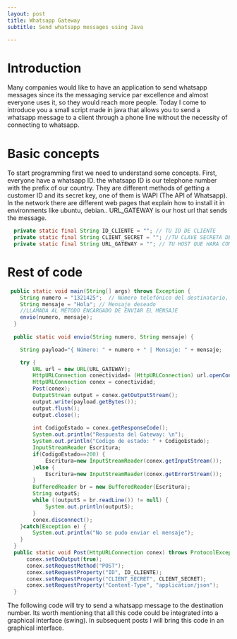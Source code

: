 ```yaml
---
layout: post
title: Whatsapp Gateway
subtitle: Send whatsapp messages using Java

---
```


# Introduction
Many companies would like to have an application to send whatsapp messages since its the messaging service par excellence and almost everyone uses it, so they would reach more people.
Today I come to introduce you a small script made in java that allows you to send a whatsapp message to a client through a phone line without the necessity of connecting to whatsapp.
# Basic concepts
To start programming first we need to understand some concepts.
First, everyone have a whatsapp ID. the whatsapp ID is our telephone number with the prefix of our country.
They are different methods of getting a customer ID and its secret key, one of them is WAPI (The API of Whatsapp). In the network there are different web pages that explain how to install it in environments like ubuntu, debian..
URL_GATEWAY is our host url that sends the message.
```java
  private static final String ID_CLIENTE = ""; // TU ID DE CLIENTE
  private static final String CLIENT_SECRET = ""; //TU CLAVE SECRETA DE CLIENTE WHATSAPP
  private static final String URL_GATEWAY = ""; // TU HOST QUE HARA COMO GATEWAY
  ```
# Rest of code
```java
 public static void main(String[] args) throws Exception {
    String numero = "1321425";  // Número telefónico del destinatario, junto con su código de pais
    String mensaje = "Hola"; // Mensaje deseado
    //LLAMADA AL MÉTODO ENCARGADO DE ENVIAR EL MENSAJE
    envio(numero, mensaje);
  }
  
  public static void envio(String numero, String mensaje) {

    String payload="{ Número: " + numero + " | Mensaje: " + mensaje;

    try {
	    URL url = new URL(URL_GATEWAY);
	    HttpURLConnection conectividad= (HttpURLConnection) url.openConnection();
	    HttpURLConnection conex = conectividad;
	    Post(conex);
	    OutputStream output = conex.getOutputStream();
	    output.write(payload.getBytes());
	    output.flush();
	    output.close();
	
	    int CodigoEstado = conex.getResponseCode();
	    System.out.println("Respuesta del Gateway: \n");
	    System.out.println("Codigo de estado: " + CodigoEstado);
	    InputStreamReader Escritura;
	    if(CodigoEstado==200) {
	    	Escritura=new InputStreamReader(conex.getInputStream());
	    }else {
	    	Escritura=new InputStreamReader(conex.getErrorStream());
	    }
	    BufferedReader br = new BufferedReader(Escritura);
	    String outputS;
	    while ((outputS = br.readLine()) != null) {
	        System.out.println(outputS);
	    }
	    conex.disconnect();
    }catch(Exception e) {
      	System.out.println("No se pudo enviar el mensaje");
    }
  }
  public static void Post(HttpURLConnection conex) throws ProtocolException {
	  conex.setDoOutput(true);
	  conex.setRequestMethod("POST");
	  conex.setRequestProperty("ID", ID_CLIENTE);
	  conex.setRequestProperty("CLIENT_SECRET", CLIENT_SECRET);
	  conex.setRequestProperty("Content-Type", "application/json");
  }
```
The following code will try to send a whatsapp message to the destination number.
Its worth mentioning that all this code could be integrated into a graphical interface (swing). 
In subsequent posts I will bring this code in an graphical interface.
